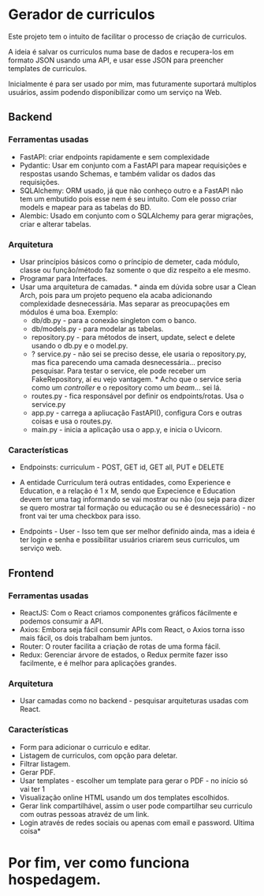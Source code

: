 # Gerador de curriculos


Este projeto tem o intuito de facilitar o processo de criação de curriculos. 

A ideia é salvar os curriculos numa base de dados e recupera-los em formato JSON usando uma API, e usar esse JSON para preencher templates de curriculos.

Inicialmente é para ser usado por mim, mas futuramente suportará multiplos usuários, assim podendo disponibilizar como um serviço na Web.

## Backend

### Ferramentas usadas
- FastAPI: criar endpoints rapidamente e sem complexidade
- Pydantic: Usar em conjunto com a FastAPI para mapear requisições e respostas usando Schemas, e também validar os dados das requisições.
- SQLAlchemy: ORM usado, já que não conheço outro e a FastAPI não tem um embutido pois esse nem é seu intuito. Com ele posso criar models e mapear para as tabelas do BD.
- Alembic: Usado em conjunto com o SQLAlchemy para gerar migrações, criar e alterar tabelas.

### Arquitetura
- Usar princípios básicos como o príncípio de demeter, cada módulo, classe ou função/método faz somente o que diz respeito a ele mesmo. 
- Programar para Interfaces.
- Usar uma arquitetura de camadas. *
ainda em dúvida sobre usar a Clean Arch, pois para um projeto pequeno ela acaba adicionando complexidade desnecessária. Mas separar as preocupações em módulos é uma boa.
Exemplo:
    - db/db.py - para a conexão singleton com o banco.
    - db/models.py - para modelar as tabelas.
    - repository.py - para métodos de insert, update, select e delete usando o db.py e o model.py.
    - ? service.py - não sei se preciso desse, ele usaria o repository.py, mas fica parecendo uma camada desnecessária... preciso pesquisar. Para testar o service, ele pode receber um FakeRepository, aí eu vejo vantagem. * Acho que o service seria como um *controller* e o repository como um *beam*... sei lá.
    - routes.py - fica responsável por definir os endpoints/rotas. Usa o service.py
    - app.py - carrega a apliucação FastAPI(), configura Cors e outras coisas e usa o routes.py.
    - main.py - inicia a aplicação usa o app.y, e inicia o Uvicorn.

### Características
- Endpoinsts: curriculum - POST, GET id, GET all, PUT e DELETE
- A entidade Curriculum terá outras entidades, como Experience e Education, e a relação é 1 x M, sendo que Expecience e Education devem ter uma tag informando se vai mostrar ou não (ou seja para dizer se quero mostrar tal formação ou educação ou se é desnecessário) - no front vai ter uma checkbox para isso.

- Endpoints - User - Isso tem que ser melhor definido ainda, mas a ideia é ter login e senha e possibilitar usuários criarem seus curriculos, um serviço web.

## Frontend

### Ferramentas usadas
- ReactJS: Com o React criamos componentes gráficos fácilmente e podemos consumir a API.
- Axios: Embora seja fácil consumir APIs com React, o Axios torna isso mais fácil, os dois trabalham bem juntos.
- Router: O router facilita a criação de rotas de uma forma fácil.
- Redux: Gerenciar árvore de estados, o Redux permite fazer isso facilmente, e é melhor para aplicações grandes.

### Arquitetura
- Usar camadas como no backend - pesquisar arquiteturas usadas com React.

### Características
- Form para adicionar o curriculo e editar.
- Listagem de curriculos, com opção para deletar.
- Filtrar listagem.
- Gerar PDF.
- Usar templates - escolher um template para gerar o PDF - no início só vai ter 1
- Visualização online HTML usando um dos templates escolhidos.
- Gerar link compartilhável, assim o user pode compartilhar seu curriculo com outras pessoas atravéz de um link.
- Login através de redes sociais ou apenas com email e password. Ultima coisa*



# Por fim, ver como funciona hospedagem.
